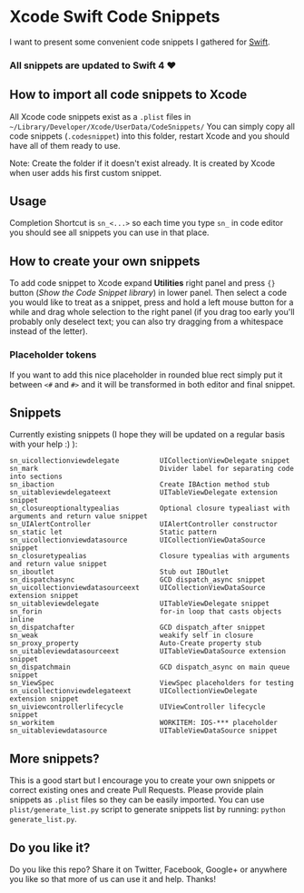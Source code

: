 # Xcode Swift Code Snippets

I want to present some convenient code snippets I gathered for [Swift](https://developer.apple.com/swift/).

### All snippets are updated to **Swift 4** ❤️

## How to import all code snippets to Xcode
All Xcode code snippets exist as a `.plist` files in `~/Library/Developer/Xcode/UserData/CodeSnippets/`
You can simply copy all code snippets (`.codesnippet`) into this folder, restart Xcode and you should have all of them ready to use.

Note: Create the folder if it doesn't exist already. It is created by Xcode when user adds his first custom snippet.

## Usage
 Completion Shortcut is `sn_<...>` so each time you type `sn_` in code editor you should see all snippets you can use in that place.

## How to create your own snippets
To add code snippet to Xcode expand **Utilities** right panel and press `{}` button (*Show the Code Snippet library*) in lower panel.
Then select a code you would like to treat as a snippet, press and hold a left mouse button for a while and drag whole selection to the right panel (if you drag too early you'll probably only deselect text; you can also try dragging from a whitespace instead of the letter).

### Placeholder tokens
If you want to add this nice placeholder in rounded blue rect simply put it between `<#` and `#>` and it will be transformed in both editor and final snippet.

## Snippets
Currently existing snippets (I hope they will be updated on a regular basis with your help :) ):

```
sn_uicollectionviewdelegate          UICollectionViewDelegate snippet
sn_mark                              Divider label for separating code into sections
sn_ibaction                          Create IBAction method stub
sn_uitableviewdelegateext            UITableViewDelegate extension snippet
sn_closureoptionaltypealias          Optional closure typealiast with arguments and return value snippet
sn_UIAlertController                 UIAlertController constructor
sn_static let                        Static pattern
sn_uicollectionviewdatasource        UICollectionViewDataSource snippet
sn_closuretypealias                  Closure typealias with arguments and return value snippet
sn_iboutlet                          Stub out IBOutlet
sn_dispatchasync                     GCD dispatch_async snippet
sn_uicollectionviewdatasourceext     UICollectionViewDataSource extension snippet
sn_uitableviewdelegate               UITableViewDelegate snippet
sn_forin                             for-in loop that casts objects inline
sn_dispatchafter                     GCD dispatch_after snippet
sn_weak                              weakify self in closure
sn_proxy_property                    Auto-Create property stub
sn_uitableviewdatasourceext          UITableViewDataSource extension snippet
sn_dispatchmain                      GCD dispatch_async on main queue snippet
sn_ViewSpec                          ViewSpec placeholders for testing
sn_uicollectionviewdelegateext       UICollectionViewDelegate extension snippet
sn_uiviewcontrollerlifecycle         UIViewController lifecycle snippet
sn_workitem                          WORKITEM: IOS-*** placeholder
sn_uitableviewdatasource             UITableViewDataSource snippet
```


## More snippets?
This is a good start but I encourage you to create your own snippets or correct existing ones and create Pull Requests. Please provide plain snippets as `.plist` files so they can be easily imported.
You can use `plist/generate_list.py` script to generate snippets list by running: `python generate_list.py`.

## Do you like it?
Do you like this repo? Share it on Twitter, Facebook, Google+ or anywhere you like so that more of us can use it and help. Thanks!
